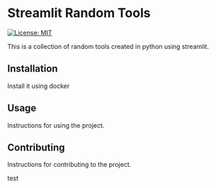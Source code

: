 # Streamlit Random Tools
[![License: MIT](https://img.shields.io/badge/License-MIT-blue.svg)](https://opensource.org/licenses/MIT)

This is a collection of random tools created in python using streamlit.

## Installation

Install it using docker

## Usage

Instructions for using the project.

## Contributing

Instructions for contributing to the project.

test
